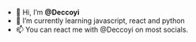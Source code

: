 - 👋 Hi, I’m **@Deccoyi**
- 🌱 I’m currently learning javascript, react and python
- 📫 You can react me with @Deccoyi on most socials.

<!---
Deccoyi/Deccoyi is a ✨ special ✨ repository because its `README.md` (this file) appears on your GitHub profile.
You can click the Preview link to take a look at your changes.
--->
